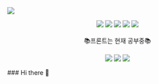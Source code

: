 <img src="https://capsule-render.vercel.app/api?type=waving&color=87ceeb&height=300&section=header&text=Hong%20Gi%20Yoon%20Git%20&fontSize=90&animation=twinkling&fontColor=d6ace6" />

 <div align="center">
  

<img src="https://img.shields.io/badge/java-007396?style=for-the-badge&logo=java&logoColor=white"> <img src="https://img.shields.io/badge/spring-81c147?style=for-the-badge&logo=spring&logoColor=white"> <img src="https://img.shields.io/badge/mybatis-81c147?style=for-the-badge&logo=mybatis&logoColor=white"> <img src="https://img.shields.io/badge/mariaDB-003545?style=for-the-badge&logo=mariaDB&logoColor=white"> <img src="https://img.shields.io/badge/JPA-003545?style=for-the-badge&logo=JPA&logoColor=white">
<br></br>
:books:프론트는 현재 공부중:books:
<br></br>
<img src="https://img.shields.io/badge/html-003545?style=for-the-badge&logo=html&logoColor=white"> <img src="https://img.shields.io/badge/css-003545?style=for-the-badge&logo=css&logoColor=white"> <img src="https://img.shields.io/badge/javascript-003545?style=for-the-badge&logo=javascript&logoColor=white">



</div>
### Hi there 👋


<!--
**awsd456/awsd456** is a ✨ _special_ ✨ repository because its `README.md` (this file) appears on your GitHub profile.

Here are some ideas to get you started:

- 🔭 I’m currently working on ...
- 🌱 I’m currently learning ...
- 👯 I’m looking to collaborate on ...
- 🤔 I’m looking for help with ...
- 💬 Ask me about ...
- 📫 How to reach me: ...
- 😄 Pronouns: ...
- ⚡ Fun fact: ...
-->
